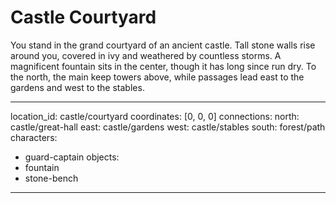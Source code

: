 # Castle Courtyard

You stand in the grand courtyard of an ancient castle. Tall stone walls rise around you, covered in ivy and weathered by countless storms. A magnificent fountain sits in the center, though it has long since run dry. To the north, the main keep towers above, while passages lead east to the gardens and west to the stables.

---
location_id: castle/courtyard
coordinates: [0, 0, 0]
connections:
  north: castle/great-hall
  east: castle/gardens
  west: castle/stables
  south: forest/path
characters:
  - guard-captain
objects:
  - fountain
  - stone-bench
---